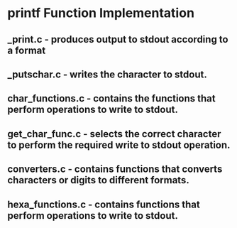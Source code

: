 # printf Function Implementation

## \_print.c - produces output to stdout according to a format

## \_putschar.c - writes the character to stdout.

## char_functions.c - contains the functions that perform operations to write to stdout.

## get_char_func.c - selects the correct character to perform the required write to stdout operation.

## converters.c - contains functions that converts characters or digits to different formats.

## hexa_functions.c - contains functions that perform operations to write to stdout.
